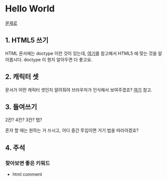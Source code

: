 # Hello World

[문제로](README.md)

## 1. HTML5 쓰기

HTML 문서에는 doctype 이란 것이 있는데, [여기](https://www.w3schools.com/tags/tag_doctype.asp)를 참고해서 HTML5 에 맞는 것을 알아봅시다. doctype 이 뭔지 알아두면 더 좋고요.

## 2. 캐릭터 셋

문서가 어떤 캐릭터 셋인지 알려줘야 브라우저가 인식해서 보여주겠죠? [여기](https://www.w3schools.com/html/html_charset.asp) 참고.

## 3. 들여쓰기

2칸? 4칸? 3칸? 탭?

혼자 할 때는 원하는 거 쓰시고, 어디 중간 투입이면 거기 법을 따라야겠죠?

## 4. 주석

### 찾아보면 좋은 키워드

* html comment

